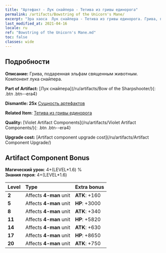 ```yaml
---
title: "Артефакт - Лук снайпера - Тетива из гривы единорога"
permalink: /artifacts/Bowstring of the Unicorn's Mane/
excerpt: "Эра хаоса  Лук снайпера - Тетива из гривы единорога. Грива, подаренная эльфам священным животным. Компонент лука снайпера."
last_modified_at: 2021-04-16
locale: ru
ref: "Bowstring of the Unicorn's Mane.md"
toc: false
classes: wide
---
```




## Подробности

 **Описание:** Грива, подаренная эльфам священным животным. Компонент лука снайпера.

 **Part of Artifact:** [Лук снайпера](/ru/artifacts/Bow of the Sharpshooter/){: .btn .btn--era4}

 **Dismantle: 25x** [Сущность артефактов](/ru/Items/con_905/)

 **Related Item**: [Тетива из гривы единорога](/ru/Items/art_105/)

 **Quality:** [Violet Artifact Components](/ru/artifacts/Violet Artifact Components/){: .btn .btn--era4}

 **Upgrade cost:** [Artifact component upgrade cost](/ru/artifacts/Artifact Component Upgrade/)

## Artifact Component Bonus

  **Магический урон**: 4+(LEVEL\*1.6) %<br/>**Знания героя**: 4+(LEVEL\*1.6)

  |  Level  | Type |    Extra bonus  | 
  |:--------|:-----|:----------------| 
  | **2** | Affects **4-man** unit | **ATK**: +160 | 
  | **5** | Affects **4-man** unit | **HP**: +3000 | 
  | **8** | Affects **4-man** unit | **ATK**: +340 | 
  | **11** | Affects **4-man** unit | **HP**: +5820 | 
  | **14** | Affects **4-man** unit | **ATK**: +630 | 
  | **17** | Affects **4-man** unit | **HP**: +8650 | 
  | **20** | Affects **4-man** unit | **ATK**: +750 | 
